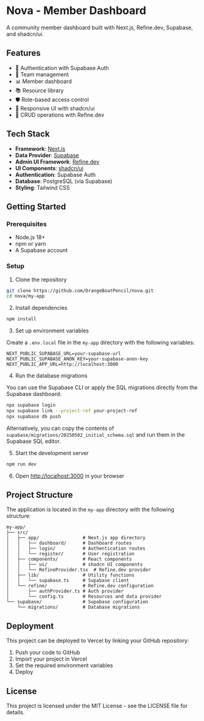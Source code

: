 # Nova - Member Dashboard

A community member dashboard built with Next.js, Refine.dev, Supabase, and shadcn/ui.

## Features

- 🔐 Authentication with Supabase Auth
- 👥 Team management
- 📊 Member dashboard
- 📚 Resource library
- 🛡️ Role-based access control
- 📱 Responsive UI with shadcn/ui
- 🔄 CRUD operations with Refine.dev

## Tech Stack

- **Framework**: [Next.js](https://nextjs.org/)
- **Data Provider**: [Supabase](https://supabase.io/)
- **Admin UI Framework**: [Refine.dev](https://refine.dev/)
- **UI Components**: [shadcn/ui](https://ui.shadcn.com/)
- **Authentication**: Supabase Auth
- **Database**: PostgreSQL (via Supabase)
- **Styling**: Tailwind CSS

## Getting Started

### Prerequisites

- Node.js 18+
- npm or yarn
- A Supabase account

### Setup

1. Clone the repository

```bash
git clone https://github.com/OrangeBoatPencil/nova.git
cd nova/my-app
```

2. Install dependencies

```bash
npm install
```

3. Set up environment variables

Create a `.env.local` file in the `my-app` directory with the following variables:

```
NEXT_PUBLIC_SUPABASE_URL=your-supabase-url
NEXT_PUBLIC_SUPABASE_ANON_KEY=your-supabase-anon-key
NEXT_PUBLIC_APP_URL=http://localhost:3000
```

4. Run the database migrations

You can use the Supabase CLI or apply the SQL migrations directly from the Supabase dashboard:

```bash
npx supabase login
npx supabase link --project-ref your-project-ref
npx supabase db push
```

Alternatively, you can copy the contents of `supabase/migrations/20250502_initial_schema.sql` and run them in the Supabase SQL editor.

5. Start the development server

```bash
npm run dev
```

6. Open [http://localhost:3000](http://localhost:3000) in your browser

## Project Structure

The application is located in the `my-app` directory with the following structure:

```
my-app/
├── src/
│   ├── app/                # Next.js app directory
│   │   ├── dashboard/      # Dashboard routes
│   │   ├── login/          # Authentication routes
│   │   └── register/       # User registration
│   ├── components/         # React components
│   │   ├── ui/             # shadcn UI components
│   │   └── RefineProvider.tsx  # Refine.dev provider
│   ├── lib/                # Utility functions
│   │   └── supabase.ts     # Supabase client
│   └── refine/             # Refine.dev configuration
│       ├── authProvider.ts # Auth provider
│       └── config.ts       # Resources and data provider
└── supabase/               # Supabase configuration
    └── migrations/         # Database migrations
```

## Deployment

This project can be deployed to Vercel by linking your GitHub repository:

1. Push your code to GitHub
2. Import your project in Vercel
3. Set the required environment variables
4. Deploy

## License

This project is licensed under the MIT License - see the LICENSE file for details.
